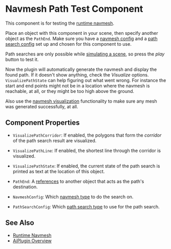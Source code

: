 # Navmesh Path Test Component

This component is for testing the [runtime navmesh](runtime-navmesh.md).

Place an object with this component in your scene, then specify another object as the `PathEnd`.
Make sure you have a [navmesh config](runtime-navmesh.md#navmesh-types) and a [path search config](runtime-navmesh.md#path-search-types) set up and chosen for this component to use.

Path searches are only possible while [simulating a scene](../../editor/run-scene.md), so press the *play* button to test it.

Now the plugin will automatically generate the navmesh and display the found path. If it doesn't show anything, check the *Visualize* options. `VisualizePathState` can help figuring out what went wrong. For instance the start and end points might not be in a location where the navmesh is reachable, at all, or they might be too high above the ground.

Also use the [navmesh visualization](runtime-navmesh.md#navmesh-visualization) functionality to make sure any mesh was generated successfully, at all.

## Component Properties

* `VisualizePathCorridor`: If enabled, the polygons that form the *corridor* of the path search result are visualized.
* `VisualizePathLine`: If enabled, the shortest line through the corridor is visualized.
* `VisualizePathState`: If enabled, the current state of the path search is printed as text at the location of this object.

* `PathEnd`: A [references](../../scenes/object-references.md) to another object that acts as the path's destination.
* `NavmeshConfig`: Which [navmesh type](runtime-navmesh.md#navmesh-types) to do the search on.
* `PathSearchConfig`: Which [path search type](runtime-navmesh.md#path-search-types) to use for the path search.

## See Also

* [Runtime Navmesh](runtime-navmesh.md)
* [AiPlugin Overview](AI-Plugin.md)